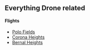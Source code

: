 Everything Drone related
------------------------ 

#### Flights
* [Polo Fields](https://github.com/rsudekum/drone/tree/gh-pages/polofields)
* [Corona Heights](https://github.com/rsudekum/drone/tree/gh-pages/corona-heights)
* [Bernal Heights](https://github.com/rsudekum/drone/tree/gh-pages/bernal)